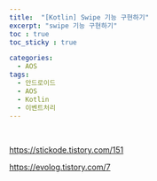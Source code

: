 ```yaml
---
title:  "[Kotlin] Swipe 기능 구현하기"
excerpt: "swipe 기능 구현하기"
toc : true
toc_sticky : true

categories:
  - AOS
tags: 
  - 안드로이드 
  - AOS
  - Kotlin
  - 이벤트처리
---
```


<br/>


https://stickode.tistory.com/151



https://evolog.tistory.com/7




<br/><br/>